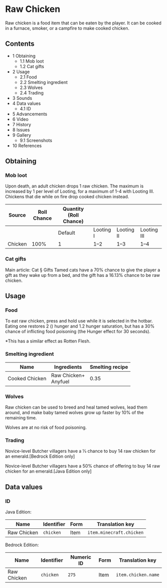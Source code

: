 # Raw Chicken
Raw chicken is a food item that can be eaten by the player. It can be cooked in a furnace, smoker, or a campfire to make cooked chicken.

## Contents
- 1 Obtaining
	- 1.1 Mob loot
	- 1.2 Cat gifts
- 2 Usage
	- 2.1 Food
	- 2.2 Smelting ingredient
	- 2.3 Wolves
	- 2.4 Trading
- 3 Sounds
- 4 Data values
	- 4.1 ID
- 5 Advancements
- 6 Video
- 7 History
- 8 Issues
- 9 Gallery
	- 9.1 Screenshots
- 10 References

## Obtaining
### Mob loot
Upon death, an adult chicken drops 1 raw chicken. The maximum is increased by 1 per level of Looting, for a maximum of 1-4 with Looting III. Chickens that die while on fire drop cooked chicken instead.

| Source  | Roll Chance | Quantity (Roll Chance) |           |            |             |
|---------|-------------|------------------------|-----------|------------|-------------|
|         |             | Default                | Looting I | Looting II | Looting III |
| Chicken | 100%        | 1                      | 1–2       | 1–3        | 1–4         |

### Cat gifts
Main article: Cat § Gifts
Tamed cats have a 70% chance to give the player a gift as they wake up from a bed, and the gift has a 16.13% chance to be raw chicken.

## Usage
### Food
To eat raw chicken, press and hold use while it is selected in the hotbar. Eating one restores 2 () hunger and 1.2 hunger saturation, but has a 30% chance of inflicting food poisoning (the Hunger effect for 30 seconds).

*This has a similar effect as Rotten Flesh.

### Smelting ingredient
| Name           | Ingredients              | Smelting recipe |
|----------------|--------------------------|-----------------|
| Cooked Chicken | Raw Chicken+<br/>Anyfuel | 0.35            |

### Wolves
Raw chicken can be used to breed and heal tamed wolves, lead them around, and make baby tamed wolves grow up faster by 10% of the remaining time.

Wolves are at no risk of food poisoning.

### Trading
Novice-level Butcher villagers have a 1⁄3 chance to buy 14 raw chicken for an emerald.‌[Bedrock Edition  only]

Novice-level Butcher villagers have a 50% chance of offering to buy 14 raw chicken for an emerald.‌[Java Edition  only]

## Data values
### ID
Java Edition:

| Name        | Identifier | Form | Translation key          |
|-------------|------------|------|--------------------------|
| Raw Chicken | `chicken`  | Item | `item.minecraft.chicken` |

Bedrock Edition:

| Name        | Identifier | Numeric ID | Form | Translation key     |
|-------------|------------|------------|------|---------------------|
| Raw Chicken | `chicken`  | `275`      | Item | `item.chicken.name` |

